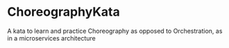 # ChoreographyKata
A kata to learn and practice Choreography as opposed to Orchestration, as in a microservices architecture
